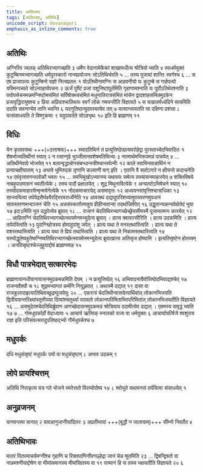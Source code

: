 ```yaml
---
title: आतिथ्यम्
tags: [आतिथ्यम्, अतिथिः]
unicode_script: devanagari
emphasis_as_inline_comments: true
---
```


## अतिथिः
अग्निरिव ज्वलन्न् अतिथिरभ्यागच्छति ३ धर्मेण वेदानामेकैकां शाखामधीत्य श्रोत्रियो भवति ४ स्वधर्मयुक्तं कुटुम्बिनमभ्यागच्छति धर्मपुरस्कारो नान्यप्रयोजनः सोऽतिथिर्भवति ५ … तस्य पूजायां शान्तिः स्वर्गश्च ६ … स एष प्राजापत्यः कुटुम्बिनो यज्ञो नित्यप्रततः १ योऽतिथीनामग्निः स आहवनीयो यः कुटुम्बे स गार्हपत्यो यस्मिन्पच्यते सोऽन्वाहार्यपचनः २ ऊर्जं पुष्टिं प्रजां पशूनिष्टापूर्तमिति गृहाणामश्नाति यः पूर्वोऽतिथेरश्नाति ३ पयोपसेचनमन्नमग्निष्टोमसंमितं सर्पिषोक्थ्यसंमितं मधुनातिरात्रसंमितं मांसेन द्वादशाहसंमितमुदकेन प्रजावृद्धिरायुषश्च ४ प्रिया अप्रियाश्चातिथयः स्वर्गं लोकं गमयन्तीति विज्ञायते ५ स यत्प्रातर्मध्यंदिने सायमिति ददाति सवनान्येव तानि भवन्ति ६ यदनुतिष्ठत्युदवस्यत्येव तत् ७ यत्सान्त्वयतति सा दक्षिणा प्रशंसा ८ यत्संसाधयति ते विष्णुक्रमाः ९ यदुपावर्तते सोऽवभृथः १० इति हि ब्राह्मणम् ११ 

## विधिः
येन कृतावसथः +++(=दत्ताश्रयः)+++ स्यादतिथिर्न तं प्रत्युत्तिष्ठेत्प्रत्यवरोहेद्वा पुरस्ताच्चेदभिवादितः १ शेषभोज्यतिथीनां स्यात् २ न रसान्गृहे भुञ्जीतानवशेषमतिथिभ्यः ३ नात्मार्थमभिरूपमन्नं पाचयेत् ४  … अतिथीनेवाग्रे भोजयेत् ११ बलान्वृद्धान्रोगसंबन्धान्स्त्रीश्चान्तर्वत्नीः १२ काले स्वामिनावन्नार्थिनं न प्रत्याचक्षीयाताम् १३ अभावे भूमिरुदकं तृणानि कल्याणी वाग् इति । एतानि वै सतोऽगारे न क्षीयन्ते कदाचनेति १४ एवंवृत्तावनन्तलोकौ भवतः १५ … तमभिमुखोऽभ्यागम्य यथावयः समेत्य तस्यासनमाहारयेत् ७ शक्तिविषये नाबहुपादमासनं भवतीत्येके ८ तस्य पादौ प्रक्षालयेत् । शूद्र मिथुनावित्येके ९ अन्यतरोऽभिषेचने स्यात् १० तस्योदकमाहारयेन्मृन्मयेनेत्येके ११ नोदकमाचारयेद् असमावृत्तः १२ अध्ययनसांवृत्तिश्चात्राधिका १३ सान्त्वयित्वा तर्पयेद्रसैर्भक्ष्यैरद्भिरवरार्ध्येनेति १४ आवसथं दद्यादुपरिशय्यामुपस्तरणमुपधानं सावस्तरणमभ्यञ्जनं चेति १५ अन्नसंस्कर्तारमाहूय व्रीहीन्यवान्वा तदर्थान्निर्वपेत् १६ उद्धृतान्यन्नान्यवेक्षेतेदं भूया १७ इदा३मिति भूय उद्धरेत्येव ब्रूयात् १८ … राजानं चेदतिथिरभ्यागच्छेच्छ्रेयसीमस्मै पूजामात्मनः कारयेत् १२ … आहिताग्निं चेदतिथिरभ्यागच्छेत्स्वयमेनमभ्युदेत्य ब्रूयात् । व्रात्य क्वावात्सीरिति । व्रात्य उदकमिति । व्रात्य तर्पयंस्त्विति १३ पुराग्निहोत्रस्य होमादुपांशु जपेत् । व्रात्य यथा ते मनस्तथास्त्विति । व्रात्य यथा ते वशस्तथास्त्विति । व्रात्य यथा ते प्रियं तथास्त्विति । व्रात्य यथा ते निकामस्तथास्त्विति १४ यस्योद्धृतेष्वहुतेष्वग्निष्वतिथिरभ्यागच्छेत्स्वयमेनमभ्युदेत्य ब्रूयात्व्रात्य अतिसृज होष्यामि । इत्यतिसृष्टेन होतव्यम् । अनतिसृष्टश्चेज्जुहुयाद्दोषं ब्राह्मणमाह १५ 

## विधौ पात्रभेदात् सत्कारभेदः
ब्राह्मणायानधीयानायासनमुदकमन्नमिति देयम् । न प्रत्युत्तिष्ठेत् १६ अभिवादनायैवोत्तिष्ठेदभिवाद्यश्चेत् १७ राजन्यवैश्यौ च १८ शूद्रमभ्यागतं कर्मणि नियुञ्ज्यात् । अथास्मै दद्यात् १९ दासा वा राजकुलादाहृत्यातिथिवच्छूद्रम्पूजयेयुः २० … एकरात्रं चेदतिथीन्वासयेत्पार्थिवांल् लोकानभिजयति द्वितीययान्तरिक्ष्यांस्तृतीयया दिव्यांश्चतुर्थ्या परावतो लोकानपरिमिताभिरपरिमितांल् लोकानभिजयतीति विज्ञायते १६ … असमुदेतश्चेदतिथिर्ब्रुवाण आगच्छेदासनमुदकमन्नं श्रोत्रियाय ददामीत्येव दद्यात् । एवमस्य समृद्धं भवति १७ ७ … गोमधुपर्कार्हो वेदाध्यायः ५ आचार्य ऋत्विक् स्नातको राजा वा धर्मयुक्तः ६ आचार्यायर्त्विजे श्वशुराय राज्ञ इति परिसंवत्सरादुपतिष्ठद्भ्यो गौर्मधुपर्कश्च ७ 

## मधुपर्कः
दधि मधुसंसृष्टं मधुपर्कः पयो वा मधुसंसृष्टम् ८ अभाव उदकम् ९ 

## लोपे प्रायश्चित्तम्
अतिथिं निराकृत्य यत्र गते भोजने स्मरेत्ततो विरम्योपोष्य १४ ८ श्वोभूते यथामनसं तर्पयित्वा संसाधयेत् १

## अनुव्रजनम्
 यानवन्तमा यानात् २ यावन्नानुजानीयादितरः ३ अप्रतीभायां +++(बुद्धौ न जातायाम्)+++ सीम्नो निवर्तेत ४

## अतिथिभावः
मातरं पितरमाचर्यमग्नींश्च गृहाणि च रिक्तपाणिर्नोपगछ्हेद्रा जानं चेन्न श्रुतमिति २३ … द्विषन्द्विषतो वा नान्नमश्नीयाद्दोषेण वा मीमांसमानस्य मीमांसितस्य वा १९ पाप्मानं हि स तस्य भक्षयतीति विज्ञायते २० ६
